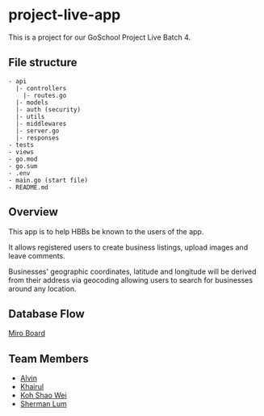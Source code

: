 # project-live-app

This is a project for our GoSchool Project Live Batch 4.

## File structure

```
- api
  |- controllers
    |- routes.go
  |- models
  |- auth (security)
  |- utils
  |- middlewares
  |- server.go
  |- responses
- tests
- views
- go.mod
- go.sum
- .env
- main.go (start file)
- README.md
```

## Overview
This app is to help HBBs be known to the users of the app.

It allows registered users to create business listings, upload images and leave comments. 

Businesses' geographic coordinates, latitude and longitude will be derived from their address via geocoding allowing users to search for businesses around any location.

## Database Flow
[Miro Board](https://miro.com/app/board/o9J_l-xAAp8=/)

## Team Members

- [Alvin](https://github.com/xenodus)
- [Khairul](https://github.com/mofodox)
- [Koh Shao Wei](https://github.com/ksw95)
- [Sherman Lum](https://github.com/Smbsg)
